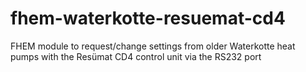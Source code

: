 # fhem-waterkotte-resuemat-cd4
FHEM module to request/change settings from older Waterkotte heat pumps with the Resümat CD4 control unit via the RS232 port
